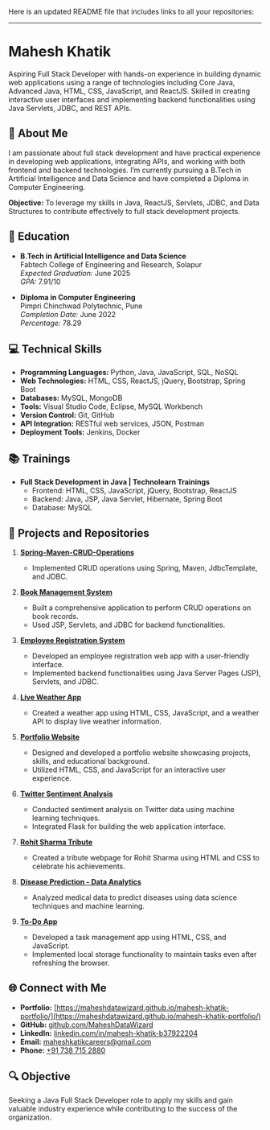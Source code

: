 Here is an updated README file that includes links to all your repositories:

---

# Mahesh Khatik

Aspiring Full Stack Developer with hands-on experience in building dynamic web applications using a range of technologies including Core Java, Advanced Java, HTML, CSS, JavaScript, and ReactJS. Skilled in creating interactive user interfaces and implementing backend functionalities using Java Servlets, JDBC, and REST APIs.

## 🚀 About Me

I am passionate about full stack development and have practical experience in developing web applications, integrating APIs, and working with both frontend and backend technologies. I’m currently pursuing a B.Tech in Artificial Intelligence and Data Science and have completed a Diploma in Computer Engineering.

**Objective:** To leverage my skills in Java, ReactJS, Servlets, JDBC, and Data Structures to contribute effectively to full stack development projects.

## 🏫 Education

- **B.Tech in Artificial Intelligence and Data Science**  
  Fabtech College of Engineering and Research, Solapur  
  *Expected Graduation:* June 2025  
  *GPA:* 7.91/10  

- **Diploma in Computer Engineering**  
  Pimpri Chinchwad Polytechnic, Pune  
  *Completion Date:* June 2022  
  *Percentage:* 78.29  

## 💻 Technical Skills

- **Programming Languages:** Python, Java, JavaScript, SQL, NoSQL
- **Web Technologies:** HTML, CSS, ReactJS, jQuery, Bootstrap, Spring Boot
- **Databases:** MySQL, MongoDB
- **Tools:** Visual Studio Code, Eclipse, MySQL Workbench
- **Version Control:** Git, GitHub
- **API Integration:** RESTful web services, JSON, Postman
- **Deployment Tools:** Jenkins, Docker

## 📚 Trainings

- **Full Stack Development in Java | Technolearn Trainings**
  - Frontend: HTML, CSS, JavaScript, jQuery, Bootstrap, ReactJS
  - Backend: Java, JSP, Java Servlet, Hibernate, Spring Boot
  - Database: MySQL

## 📂 Projects and Repositories

1. **[Spring-Maven-CRUD-Operations](https://github.com/MaheshDataWizard/Spring-Maven-CRUD-Operations)**
   - Implemented CRUD operations using Spring, Maven, JdbcTemplate, and JDBC.
   
2. **[Book Management System](https://github.com/MaheshDataWizard/book-management-jsp-servlet-jdbc-crud-example)**
   - Built a comprehensive application to perform CRUD operations on book records.
   - Used JSP, Servlets, and JDBC for backend functionalities.

3. **[Employee Registration System](https://github.com/MaheshDataWizard/employee-registration-jsp-servlet-jdbc-example)**
   - Developed an employee registration web app with a user-friendly interface.
   - Implemented backend functionalities using Java Server Pages (JSP), Servlets, and JDBC.

4. **[Live Weather App](https://github.com/MaheshDataWizard/live-weather-app)**
   - Created a weather app using HTML, CSS, JavaScript, and a weather API to display live weather information.

5. **[Portfolio Website](https://github.com/MaheshDataWizard/portfolio-website)**
   - Designed and developed a portfolio website showcasing projects, skills, and educational background.
   - Utilized HTML, CSS, and JavaScript for an interactive user experience.

6. **[Twitter Sentiment Analysis](https://github.com/MaheshDataWizard/twitter-sentiment-analysis)**
   - Conducted sentiment analysis on Twitter data using machine learning techniques.
   - Integrated Flask for building the web application interface.

7. **[Rohit Sharma Tribute](https://github.com/MaheshDataWizard/rohit-sharma-tribute)**
   - Created a tribute webpage for Rohit Sharma using HTML and CSS to celebrate his achievements.

8. **[Disease Prediction - Data Analytics](https://github.com/MaheshDataWizard/disease-prediction-data-analytics)**
   - Analyzed medical data to predict diseases using data science techniques and machine learning.

9. **[To-Do App](https://github.com/MaheshDataWizard/To-Do-App)**
   - Developed a task management app using HTML, CSS, and JavaScript.
   - Implemented local storage functionality to maintain tasks even after refreshing the browser.

## 🌐 Connect with Me

- **Portfolio:** [https://maheshdatawizard.github.io/mahesh-khatik-portfolio/](https://maheshdatawizard.github.io/mahesh-khatik-portfolio/)
- **GitHub:** [github.com/MaheshDataWizard](https://github.com/MaheshDataWizard)
- **LinkedIn:** [linkedin.com/in/mahesh-khatik-b37922204](https://linkedin.com/in/mahesh-khatik-b37922204)
- **Email:** [maheshkatikcareers@gmail.com](mailto:maheshkatikcareers@gmail.com)
- **Phone:** [+91 738 715 2880](tel:+917387152880)

## 🔍 Objective

Seeking a Java Full Stack Developer role to apply my skills and gain valuable industry experience while contributing to the success of the organization.
